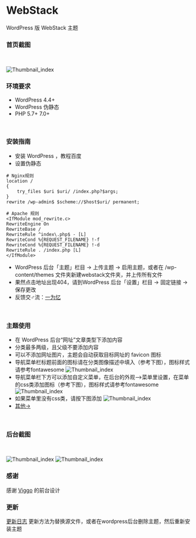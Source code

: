 # WebStack
WordPress 版 WebStack 主题
<br/>

### 首页截图
<br/>

![Thumbnail_index](https://res.iowen.cn/wp-content/uploads/2019/08/iowen_2019-08-27_01-05-39.png)
<br/>

### 环境要求
+ WordPress 4.4+
+ WordPress 伪静态
+ PHP 5.7+ 7.0+
<br/>

### 安装指南
+ 安装 WordPress ，教程百度
+ 设置伪静态
```
# Nginx规则
location /
{
    try_files $uri $uri/ /index.php?$args;
}
rewrite /wp-admin$ $scheme://$host$uri/ permanent;

# Apache 规则
<IfModule mod_rewrite.c>
RewriteEngine On
RewriteBase /
RewriteRule ^index\.php$ - [L]
RewriteCond %{REQUEST_FILENAME} !-f
RewriteCond %{REQUEST_FILENAME} !-d
RewriteRule . /index.php [L]
</IfModule>
```
+ WordPress 后台「主题」栏目 -> 上传主题 -> 启用主题，或者在 /wp-content/themes 文件夹新建webstack文件夹，并上传所有文件
+ 果然点击地址出现404，请到WordPress 后台「设置」栏目 -> 固定链接 -> 保存更改
+ 反馈交♂流：<a href="https://www.iowen.cn" target="_blank">一为忆</a>

<br/>

### 主题使用
+ 在 WordPress 后台“网址”文章类型下添加内容
+ 分类最多两级，且父级不要添加内容
+ 可以不添加网址图片，主题会自动获取目标网址的 favicon 图标
+ 导航菜单栏标题前面的图标请在分类图像描述中填入（参考下图），图标样式请参考fontawesome
![Thumbnail_index](https://res.iowen.cn/wp-content/uploads/2019/08/Snipaste_2019-08-30_13-43-06.png)
+ 导航菜单栏下方可以添加自定义菜单，在后台的外观-->菜单里设置，在菜单的css类添加图标（参考下图），图标样式请参考fontawesome
![Thumbnail_index](https://res.iowen.cn/wp-content/uploads/2019/08/Snipaste_2019-08-30_13-50-59.png)
+ 如果菜单里没有css类，请按下图添加
![Thumbnail_index](https://res.iowen.cn/wp-content/uploads/2019/11/iowen_20191120_160814.jpg)
+ <a href="https://www.iowen.cn/wordpress-version-webstack/" target="_blank">其他-></a>
<br/>

### 后台截图
<br/>

![Thumbnail_index](https://res.iowen.cn/wp-content/uploads/2019/08/iowen_2019-08-27_01-22-37.jpg)
![Thumbnail_index](https://res.iowen.cn/wp-content/uploads/2019/08/iowen_2019-08-27_01-27-48.png)
<br/>

### 感谢
感谢 <a href="https://github.com/WebStackPage/WebStackPage.github.io" target="_blank">Viggo</a> 的前台设计
<br/>

### 更新
<a href="https://github.com/owen0o0/WebStack/releases" target="_blank">更新日志</a>
更新方法为替换源文件，或者在wordpress后台删除主题，然后重新安装主题
